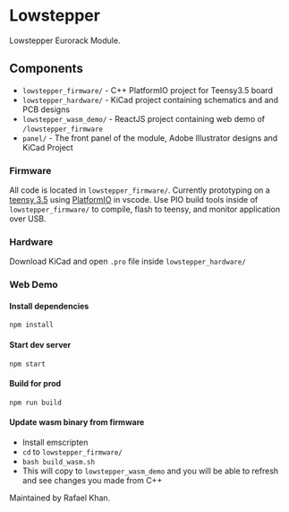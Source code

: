 # Lowstepper

Lowstepper Eurorack Module. 


## Components

- `lowstepper_firmware/` - C++ PlatformIO project for Teensy3.5 board
- `lowstepper_hardware/` - KiCad project containing schematics and and PCB designs
- `lowstepper_wasm_demo/` - ReactJS project containing web demo of `/lowstepper_firmware`
- `panel/` - The front panel of the module, Adobe Illustrator designs and KiCad Project

### Firmware
All code is located in `lowstepper_firmware/`. Currently prototyping on a [teensy 3.5](https://www.pjrc.com/store/teensy35.html) using [PlatformIO](https://platformio.org/) in vscode.
Use PIO build tools inside of `lowstepper_firmware/` to compile, flash to teensy, and monitor application over USB.

### Hardware
Download KiCad and open `.pro` file inside `lowstepper_hardware/`

### Web Demo

#### Install dependencies
```
npm install 
```

#### Start dev server
```
npm start
```

#### Build for prod
```
npm run build
```

#### Update wasm binary from firmware
- Install emscripten
- `cd` to `lowstepper_firmware/`
- `bash build_wasm.sh`
- This will copy to `lowstepper_wasm_demo` and you will be able to refresh and see changes you made from C++


Maintained by Rafael Khan.
